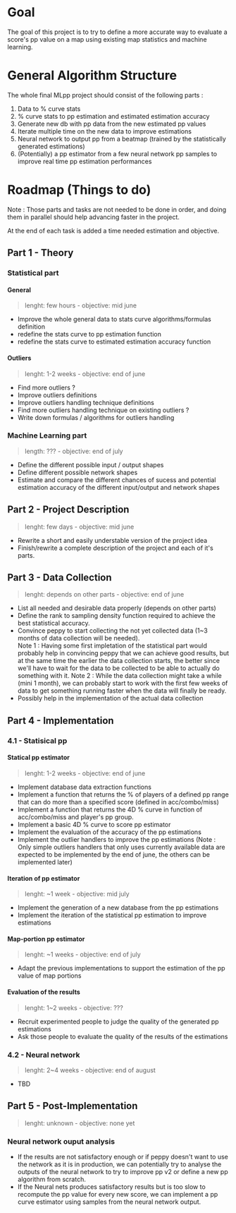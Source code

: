 # Goal
The goal of this project is to try to define a more accurate way to evaluate a score's pp value on a map using existing map statistics and machine learning.


# General Algorithm Structure
The whole final MLpp project should consist of the following parts :
1. Data to % curve stats
2. % curve stats to pp estimation and estimated estimation accuracy
3. Generate new db with pp data from the new estimated pp values
4. Iterate multiple time on the new data to improve estimations
6. Neural network to output pp from a beatmap (trained by the statistically generated estimations)
7. (Potentially) a pp estimator from a few neural network pp samples to improve real time pp estimation performances


# Roadmap (Things to do)
Note : Those parts and tasks are not needed to be done in order, and doing them in parallel should help advancing faster in the project.

At the end of each task is added a time needed estimation and objective.

## Part 1 - Theory

### Statistical part
#### General
> lenght: few hours - objective: mid june
- Improve the whole general data to stats curve algorithms/formulas definition
- redefine the stats curve to pp estimation function
- redefine the stats curve to estimated estimation accuracy function

#### Outliers
> lenght: 1-2 weeks - objective: end of june
- Find more outliers ?
- Improve outliers definitions
- Improve outliers handling technique definitions
- Find more outliers handling technique on existing outliers ?
- Write down formulas / algorithms for outliers handling

### Machine Learning part
> length: ??? - objective: end of july
- Define the different possible input / output shapes
- Define different possible network shapes
- Estimate and compare the different chances of sucess and potential estimation accuracy of the different input/output and network shapes


## Part 2 - Project Description
> lenght: few days - objective: mid june
- Rewrite a short and easily understable version of the project idea
- Finish/rewrite a complete description of the project and each of it's parts.


## Part 3 - Data Collection
> lenght: depends on other parts - objective: end of june
- List all needed and desirable data properly (depends on other parts)
- Define the rank to sampling density function required to achieve the best statistical accuracy.
- Convince peppy to start collecting the not yet collected data (1~3 months of data collection will be needed).  
Note 1 : Having some first impletation of the statistical part would probably help in convincing peppy that we can achieve good results, but at the same time the earlier the data collection starts, the better since we'll have to wait for the data to be collected to be able to actually do something with it.
Note 2 : While the data collection might take a while (mini 1 month), we can probably start to work with the first few weeks of data to get something running faster when the data will finally be ready.
- Possibly help in the implementation of the actual data collection


## Part 4 - Implementation
### 4.1 - Statisical pp
#### Statical pp estimator
> lenght: 1-2 weeks - objective: end of june
- Implement database data extraction functions
- Implement a function that returns the % of players of a defined pp range that can do more than a specified score (defined in acc/combo/miss)
- Implement a function that returns the 4D % curve in function of acc/combo/miss and player's pp group.
- Implement a basic 4D % curve to score pp estimator
- Implement the evaluation of the accuracy of the pp estimations
- Implement the outlier handlers to improve the pp estimations (Note : Only simple outliers handlers that only uses currently available data are expected to be implemented by the end of june, the others can be implemented later)
#### Iteration of pp estimator
> lenght: ~1 week - objective: mid july
- Implement the generation of a new database from the pp estimations
- Implement the iteration of the statistical pp estimation to improve estimations
#### Map-portion pp estimator
> lenght: ~1 weeks - objective: end of july
- Adapt the previous implementations to support the estimation of the pp value of map portions
#### Evaluation of the results
> lenght: 1~2 weeks - objective: ???
- Recruit experimented people to judge the quality of the generated pp estimations
- Ask those people to evaluate the quality of the results of the estimations


### 4.2 - Neural network
> lenght: 2~4 weeks - objective: end of august
- TBD


## Part 5 - Post-Implementation
> lenght: unknown - objective: none yet
### Neural network ouput analysis
- If the results are not satisfactory enough or if peppy doesn't want to use the network as it is in production, we can potentially try to analyse the outputs of the neural network to try to improve pp v2 or define a new pp algorithm from scratch.
- If the Neural nets produces satisfactory results but is too slow to recompute the pp value for every new score, we can implement a pp curve estimator using samples from the neural network output.
